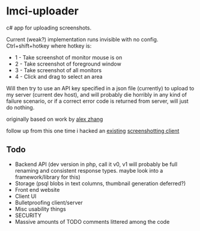 lmci-uploader
==============

c# app for uploading screenshots.

Current (weak?) implementation runs invisible with no config. Ctrl+shift+hotkey where hotkey is:
* 1 - Take screenshot of monitor mouse is on
* 2 - Take screenshot of foreground window
* 3 - Take screenshot of all monitors
* 4 - Click and drag to select an area

Will then try to use an API key specified in a json file (currently) to upload to my server (current dev host), and will probably die horribly in any kind of failure scenario, or if a correct error code is returned from server, will just do nothing.

originally based on work by [alex zhang](https://github.com/Zhangerr)

follow up from this one time i hacked an [existing](https://github.com/aevv/aevv_puush) [screenshotting client](https://github.com/aevv/puush_server)

Todo
----

* Backend API (dev version in php, call it v0, v1 will probably be full renaming and consistent response types. maybe look into a framework/library for this)
* Storage (psql blobs in text columns, thumbnail generation deferred?)
* Front end website
* Client UI
* Bulletproofing client/server
* Misc usability things
* SECURITY
* Massive amounts of TODO comments littered among the code
